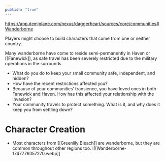 ```yaml
---
publish: "true"
---
```

https://app.demiplane.com/nexus/daggerheart/sources/core/communities#Wanderborne

Players might choose to build characters that come from one or neither country.

Many wanderborne have come to reside semi-permanently in Haven or [[Fanewick]], as safe travel has been severely restricted due to the military operations in the surrounds.

- What do you do to keep your small community safe, independent, and hidden?
- How have the recent restrictions affected you?
- Because of your communities’ transience, you have loved ones in both Fanewick and Haven. How has this affected your relationship with the invasion?
- Your community travels to protect something. What is it, and why does it keep you from settling down?
# Character Creation
- Most characters from [[Greenlily Bleach]] are wanderborne, but they are common throughout other regions too.
![[Wanderborne-1747776057270.webp]]